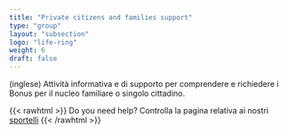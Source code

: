 ```yaml
---
title: "Private citizens and families support"
type: "group"
layout: "subsection"
logo: "life-ring"
weight: 6
draft: false
---
```


(inglese) Attività informativa e di supporto per comprendere e richiedere i Bonus per il nucleo familiare o singolo cittadino.

{{< rawhtml >}}
Do you need help? Controlla la pagina relativa ai nostri <a href="/iniziative/sportelli/" target="_blank">sportelli</a>
{{< /rawhtml >}}
